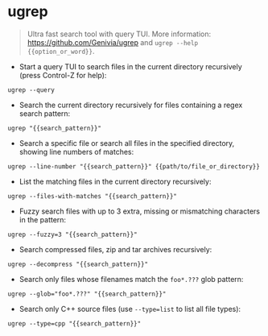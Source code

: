 # ugrep

> Ultra fast search tool with query TUI.
> More information: <https://github.com/Genivia/ugrep> and `ugrep --help {{option_or_word}}`.

- Start a query TUI to search files in the current directory recursively (press Control-Z for help):

`ugrep --query`

- Search the current directory recursively for files containing a regex search pattern:

`ugrep "{{search_pattern}}"`

- Search a specific file or search all files in the specified directory, showing line numbers of matches:

`ugrep --line-number "{{search_pattern}}" {{path/to/file_or_directory}}`

- List the matching files in the current directory recursively:

`ugrep --files-with-matches "{{search_pattern}}"`

- Fuzzy search files with up to 3 extra, missing or mismatching characters in the pattern:

`ugrep --fuzzy=3 "{{search_pattern}}"`

- Search compressed files, zip and tar archives recursively:

`ugrep --decompress "{{search_pattern}}"`

- Search only files whose filenames match the `foo*.???` glob pattern:

`ugrep --glob="foo*.???" "{{search_pattern}}"`

- Search only C++ source files (use `--type=list` to list all file types):

`ugrep --type=cpp "{{search_pattern}}"`

